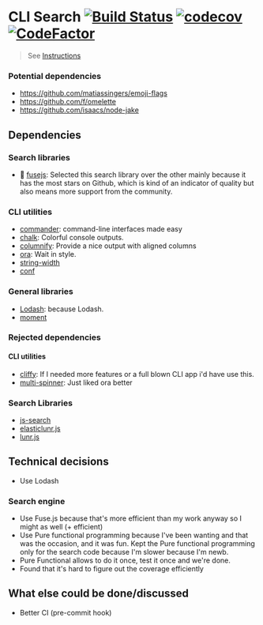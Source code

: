 # CLI Search [![Build Status](https://travis-ci.com/carvallegro/toy-robot-java.svg?branch=master)](https://travis-ci.com/carvallegro/toy-robot-java) [![codecov](https://codecov.io/gh/carvallegro/search-cli/branch/master/graph/badge.svg)](https://codecov.io/gh/carvallegro/search-cli) [![CodeFactor](https://www.codefactor.io/repository/github/carvallegro/search-cli/badge)](https://www.codefactor.io/repository/github/carvallegro/search-cli)
> See [Instructions](./INSTRUCTIONS.md)


### Potential dependencies

- https://github.com/matiassingers/emoji-flags
- https://github.com/f/omelette
- https://github.com/isaacs/node-jake

## Dependencies

### Search libraries

- 🎉 [fusejs](https://github.com/krisk/fuse/): Selected this search library over the other mainly because it has the most stars on Github, which is kind of an indicator of quality but also means more support from the community.


### CLI utilities

- [commander](https://github.com/tj/commander.js): command-line interfaces made easy
- [chalk](https://github.com/chalk/chalk): Colorful console outputs.
- [columnify](https://github.com/timoxley/columnify): Provide a nice output with aligned columns
- [ora](https://github.com/sindresorhus/ora): Wait in style.
- [string-width](https://github.com/sindresorhus/string-width)
- [conf](https://github.com/sindresorhus/conf)


### General libraries

- [Lodash](https://lodash.com/docs/4.17.11): because Lodash.
- [moment](https://momentjs.com)

### Rejected dependencies

#### CLI utilities

- [cliffy](https://github.com/drew-y/cliffy): If I needed more features or a full blown CLI app i'd have use this.
- [multi-spinner](https://github.com/codekirei/node-multispinner): Just liked ora better

### Search Libraries

- [js-search](https://github.com/bvaughn/js-search)
- [elasticlunr.js](https://github.com/weixsong/elasticlunr.js)
- [lunr.js](https://github.com/olivernn/lunr.js)

## Technical decisions

- Use Lodash

### Search engine

- Use Fuse.js because that's more efficient than my work anyway so I might as well (+ efficient)
- Use Pure functional programming because I've been wanting and that was the occasion, and it was fun. Kept the Pure functional programming only for the search code because I'm slower because I'm newb.
- Pure Functional allows to do it once, test it once and we're done.
- Found that it's hard to figure out the coverage efficiently


## What else could be done/discussed

- Better CI (pre-commit hook)
